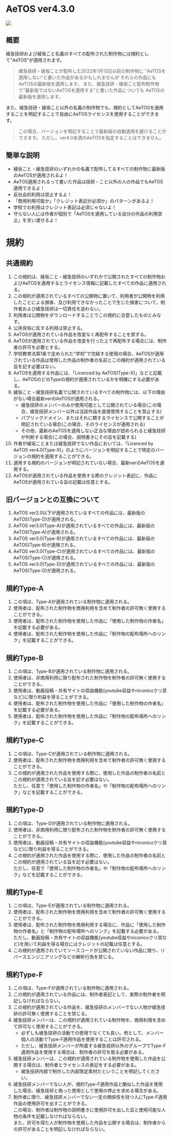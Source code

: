 # AeTOS ver4.3.0

![](https://raw.githubusercontent.com/AyaExpTech/Logo/main/01_Logo.png)

## 概要
綾急技研および綾坂こと名義のすべての配布された制作物には規約として"AeTOS"が適用されます。
> 綾急技研・綾坂ことが配布した2022年1月13日以前の制作物に
> "AeTOSを適用しない"と書いた作品があるかもしれませんが
> それらの作品にもAeTOSの最新版を適用します。
> また、綾急技研・綾坂こと配布制作物で"最新版ではないAeTOSを適用する"と書いた作品についても
> AeTOSの最新版を適用します。

また、綾急技研・綾坂こと以外の名義の制作物でも、規約としてAeTOSを適用することを明記することで自由にAeTOSライセンスを使用することができます。
> この場合、バージョンを明記することで最新版の自動適用を避けることができます。
> ただし、ver4.0未満のAeTOSを指定することはできません。

## 簡単な説明
- 綾坂こと・綾急技研のいずれかの名義で配布してるすべての制作物に最新版のAeTOSが適用されるよ！
- AeTOS適用されるって書いた作品は技研・こと以外の人の作品でもAeTOS適用できるよ！
- 反社会的利用は禁止するよ！
- 「商用利用可能か」「クレジット表記が必須か」のパターンがあるよ！
- 学校での利用はクレジット表記は必須じゃないよ！
- 守らない人には作者が個別で「AeTOSを適用している自分の作品の利用禁止」を言い渡せるよ！

# 規約

## 共通規約
1. この規約は、綾坂こと・綾急技研のいずれかで公開されたすべての制作物およびAeTOSを適用するとライセンス情報に記載したすべての作品に適用される。
2. この規約が適用されているすべての公開物に置いて、利用者が公開物を利用したことによる損害、及び利用できなかったことで生じた損害について、制作者および綾急技研は一切責任を追わない。
3. 利用者は公開物をダウンロードすることでこの規約に合意したものとみなす。
4. 公序良俗に反する利用は禁止する。
5. AeTOSが適用されている作品を改変なく再配布することを禁ずる。
6. AeTOSが適用されている作品を改変を行った上で再配布する場合には、制作者の許可を必要とする。
7. 学校教育法第1条で定められた"学校"で完結する使用の場合、AeTOSが適用されている作品は使用した作品の制作者の名前とこの規約が適用されている旨を記す必要はない。
8. AeTOSを適用する作品には、「Licenced by AeTOS(Type-X)」などと記載し、AeTOSのどのTypeの規約が適用されているかを明確にする必要がある。
9. 綾坂こと・綾急技研名義で公開されているすべての制作物には、以下の理由がない場合最新verのAeTOSが適用される。
    - 綾急技研のメンバーのみが使用可能として公開されている場合(この場合、綾急技研メンバー以外は当該作品を直接使用することを禁止する)
    - パブリックドメイン、またはそれに類するライセンスで公開することが明記されている場合(この場合、そのライセンスが適用される)
    - その他、最新のAeTOSを適用しない正当な理由が認められると綾急技研が判断する場合(この場合、説明書きにその旨を記載する)
10. 作者が綾坂ことまたは綾急技研でない作品においては、「Licenced by AeTOS ver4.0(Type-X)」のようにバージョンを明記することで特定のバージョンの規約を適用することができる。
11. 適用する規約のバージョンが明記されていない場合、最新verのAeTOSを適用する。
12. AeTOSが適用されている作品を使用する際のクレジット表記に、作品にAeTOSが適用されている旨の記載は任意とする。

## 旧バージョンとの互換について
1. AeTOS ver2.0以下が適用されているすべての作品には、最新版のAeTOS(Type-D)が適用される。
2. AeTOS ver3.0(Type-A)が適用されているすべての作品には、最新版のAeTOS(Type-A)が適用される。
3. AeTOS ver3.0(Type-B)が適用されているすべての作品には、最新版のAeTOS(Type-B)が適用される。
4. AeTOS ver3.0(Type-C)が適用されているすべての作品には、最新版のAeTOS(Type-C)が適用される。
5. AeTOS ver3.0(Type-D)が適用されているすべての作品には、最新版のAeTOS(Type-D)が適用される。

## 規約Type-A
1. この項は、Type-Aが適用されている制作物に適用される。
2. 使用者は、配布された制作物を商用利用を含めて制作者の許可無く使用することができる。
3. 使用者は、配布された制作物を使用した作品に「使用した制作物の作者名」を記載する必要がある。
4. 使用者は、配布された制作物を使用した作品に「制作物の配布場所へのリンク」を記載することができる。

## 規約Type-B
1. この項は、Type-Bが適用されている制作物に適用される。
2. 使用者は、非商用利用に限り配布された制作物を制作者の許可無く使用することができる。
3. 使用者は、動画投稿・共有サイトの収益機能(youtube収益やniconicoクリ奨など)に限り利益を得ることができる。
4. 使用者は、配布された制作物を使用した作品に「使用した制作物の作者名」を記載する必要がある。
5. 使用者は、配布された制作物を使用した作品に「制作物の配布場所へのリンク」を記載することができる。

## 規約Type-C
1. この項は、Type-Cが適用されている制作物に適用される。
2. 使用者は、配布された制作物を商用利用を含めて制作者の許可無く使用することができる。
3. この規約が適用された作品を使用する際に、使用した作品の制作者の名前とこの規約が適用されている旨を記す必要はない。  
   ただし、任意で「使用した制作物の作者名」や「制作物の配布場所へのリンク」などを記載することができる。

## 規約Type-D
1. この項は、Type-Dが適用されている制作物に適用される。
2. 使用者は、非商用利用に限り配布された制作物を制作者の許可無く使用することができる。
3. 使用者は、動画投稿・共有サイトの収益機能(youtube収益やniconicoクリ奨など)に限り利益を得ることができる。
4. この規約が適用された作品を使用する際に、使用した作品の制作者の名前とこの規約が適用されている旨を記す必要はない。  
   ただし、任意で「使用した制作物の作者名」や「制作物の配布場所へのリンク」などを記載することができる。

## 規約Type-E
1. この項は、Type-Eが適用されている制作物に適用される。
2. 使用者は、配布された制作物を商用利用を含めて制作者の許可無く使用することができる。
3. 使用者は、配布された制作物を商用利用する場合に、作品に「使用した制作物の作者名」と「制作物の配布場所へのリンク」を記載する必要がある。  
   ただし、動画投稿・共有サイトの収益機能(youtube収益やniconicoクリ奨など)を用いて利益を得る場合にはクレジットの記載は任意とする。
4. この規約が適用されていてソースコードが公開されていない作品に限り、リバースエンジニアリングなどの解析行為を禁じる。

## 規約Type-F
1. この項は、Type-Fが適用されている制作物に適用される。
2. この規約が適用されている作品には、制作者表記として、実際の制作者を明記しなければならない。
3. この規約が適用されている作品を、綾急技研のメンバーでない人物が綾急技研の許可無く使用することを禁じる。
4. 綾急技研メンバーは、この規約が適用されている制作物を、商用利用を含めて許可なく使用することができる。
    - 必ずしも綾急技研の活動での使用でなくても良い。例として、メンバー個人の活動でType-F適用作品を使用することは許可される。
    - ただし、綾急技研メンバーが所属する綾急技研以外のグループでType-F適用作品を使用する場合は、制作者の許可を取る必要がある。
5. 綾急技研メンバーは、この規約が適用されている制作物を使用した作品を公開する場合は、制作者とライセンスの表記をする必要がある。
    - 綾急技研内部で制作した内部限定素材だということを明記してください。
6. 綾急技研メンバーでない人が、規約Type-F適用作品と酷似した作品を使用した場合、綾急技研と偽った使用として使用の停止を求める場合がある。
7. 制作者に限り、綾急技研メンバーでない一定の関係性を持つ人にType-F適用作品の使用許可を出すことができる。  
   この場合、制作者は制作物の説明書きに使用許可を出した旨と使用可能な人物の条件を記載しなければならない。  
   また、許可を得た人が制作物を使用した作品を公開する場合は、制作者からの許可があることを明記しなければならない。
